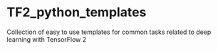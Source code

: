 # TF2_python_templates
Collection of easy to use templates for common tasks related to deep learning with TensorFlow 2
